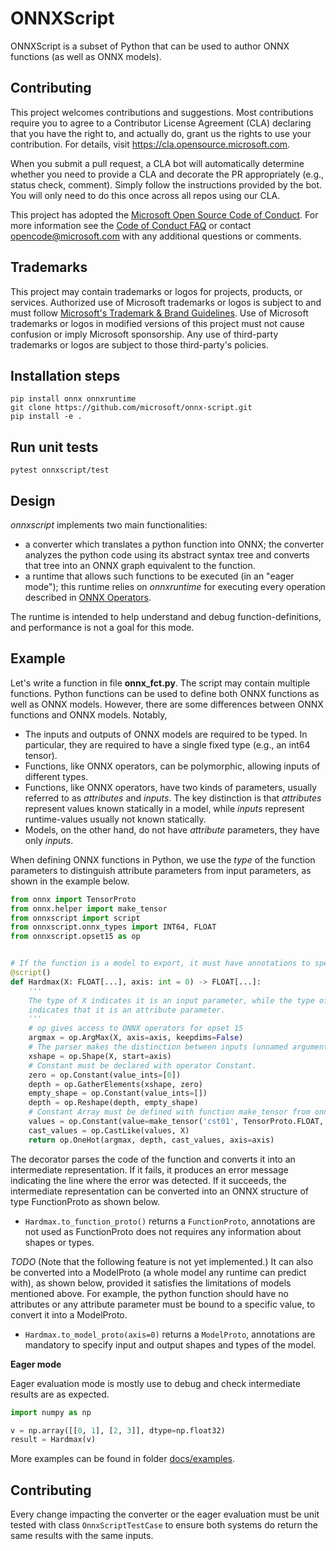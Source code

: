 # ONNXScript

ONNXScript is a subset of Python that can be used to author ONNX functions (as well as ONNX models).

## Contributing

This project welcomes contributions and suggestions.  Most contributions require you to agree to a
Contributor License Agreement (CLA) declaring that you have the right to, and actually do, grant us
the rights to use your contribution. For details, visit https://cla.opensource.microsoft.com.

When you submit a pull request, a CLA bot will automatically determine whether you need to provide
a CLA and decorate the PR appropriately (e.g., status check, comment). Simply follow the instructions
provided by the bot. You will only need to do this once across all repos using our CLA.

This project has adopted the [Microsoft Open Source Code of Conduct](https://opensource.microsoft.com/codeofconduct/).
For more information see the [Code of Conduct FAQ](https://opensource.microsoft.com/codeofconduct/faq/) or
contact [opencode@microsoft.com](mailto:opencode@microsoft.com) with any additional questions or comments.

## Trademarks

This project may contain trademarks or logos for projects, products, or services. Authorized use of Microsoft 
trademarks or logos is subject to and must follow 
[Microsoft's Trademark & Brand Guidelines](https://www.microsoft.com/en-us/legal/intellectualproperty/trademarks/usage/general).
Use of Microsoft trademarks or logos in modified versions of this project must not cause confusion or imply Microsoft sponsorship.
Any use of third-party trademarks or logos are subject to those third-party's policies.

## Installation steps

```
pip install onnx onnxruntime
git clone https://github.com/microsoft/onnx-script.git
pip install -e .
```

## Run unit tests

```
pytest onnxscript/test
```

## Design

*onnxscript* implements two main functionalities:

- a converter which translates a python function into ONNX; the converter analyzes the python
  code using its abstract syntax tree and converts that tree into an ONNX graph
  equivalent to the function.
- a runtime that allows such functions to be executed (in an "eager mode"); this runtime relies on
  *onnxruntime* for executing every operation described in
  [ONNX Operators](https://github.com/onnx/onnx/blob/main/docs/Operators.md).

The runtime is intended to help understand and debug function-definitions, and performance
is not a goal for this mode.

## Example

Let's write a function in file **onnx_fct.py**. The script may contain multiple functions.
Python functions can be used to define both ONNX functions as well as ONNX models.
However, there are some differences between ONNX functions and ONNX models.
Notably,
* The inputs and outputs of ONNX models are required to be typed. In particular,
they are required to have a single fixed type (e.g., an int64 tensor).
* Functions, like ONNX operators, can be polymorphic, allowing inputs of different
types.
* Functions, like ONNX operators, have two kinds of parameters, usually referred
to as _attributes_ and _inputs_. The key distinction is that _attributes_ represent
values known statically in a model, while _inputs_ represent runtime-values
usually not known statically.
* Models, on the other hand, do not have _attribute_ parameters, they have only
_inputs_.

When defining ONNX functions in Python, we use the _type_ of the function parameters
to distinguish attribute parameters from input parameters, as shown in the example below.

```python
from onnx import TensorProto
from onnx.helper import make_tensor
from onnxscript import script
from onnxscript.onnx_types import INT64, FLOAT
from onnxscript.opset15 as op


# If the function is a model to export, it must have annotations to specify the type of inputs and outputs.
@script()
def Hardmax(X: FLOAT[...], axis: int = 0) -> FLOAT[...]:
    '''
    The type of X indicates it is an input parameter, while the type of axis
    indicates that it is an attribute parameter.
    '''
    # op gives access to ONNX operators for opset 15
    argmax = op.ArgMax(X, axis=axis, keepdims=False)
    # The parser makes the distinction between inputs (unnamed arguments) and attributes (named parameters).
    xshape = op.Shape(X, start=axis)
    # Constant must be declared with operator Constant.
    zero = op.Constant(value_ints=[0])
    depth = op.GatherElements(xshape, zero)
    empty_shape = op.Constant(value_ints=[])
    depth = op.Reshape(depth, empty_shape)
    # Constant Array must be defined with function make_tensor from onnx package.
    values = op.Constant(value=make_tensor('cst01', TensorProto.FLOAT, [2], [0, 1]))
    cast_values = op.CastLike(values, X)
    return op.OneHot(argmax, depth, cast_values, axis=axis)
```

The decorator parses the code of the function and converts it into an intermediate
representation. If it fails, it produces an error message indicating the line where
the error was detected. If it succeeds, the intermediate representation
can be converted into an ONNX structure of type FunctionProto as shown below.

- `Hardmax.to_function_proto()` returns a `FunctionProto`,
  annotations are not used as FunctionProto does not requires any information about
  shapes or types.

*TODO* (Note that the following feature is not yet implemented.)
It can also be converted into a ModelProto (a whole model any runtime can predict with),
as shown below, provided it satisfies the limitations of models mentioned above.
For example, the python function should have no attributes or any attribute parameter
must be bound to a specific value, to convert it into a ModelProto.

- `Hardmax.to_model_proto(axis=0)` returns a `ModelProto`,
  annotations are mandatory to specify input and output shapes and types of the model.

**Eager mode**

Eager evaluation mode is mostly use to debug and check intermediate results
are as expected.

```python
import numpy as np

v = np.array([[0, 1], [2, 3]], dtype=np.float32)
result = Hardmax(v)
```

More examples can be found in folder [docs/examples](docs/examples).

## Contributing

Every change impacting the converter or the eager evaluation must be unit tested with
class `OnnxScriptTestCase` to ensure both systems do return the same results with the same inputs.
